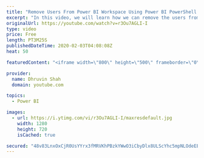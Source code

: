 ```yaml
---
title: "Remove Users From Power BI Workspace Using Power BI PowerShell | Power BI and PowerShell"
excerpt: "In this video, we will learn how we can remove the users from the Power BI Workspace using Windows PowerShell.   Power BI PowerShell provides us with the flexibility to remove user permission from the specific Workspace. In this video, we will learn how we can remove the user using the PowerShell Script."
originalUrl: https://youtube.com/watch?v=r3Ou7AGLI-I
type: video
price: Free
length: PT3M25S
publishedDateTime: 2020-02-03T04:08:08Z
heat: 50

featuredContent: "<iframe width=\"800\" height=\"500\" frameborder=\"0\" src=\"https://www.youtube.com/embed/r3Ou7AGLI-I\" allow=\"accelerometer; autoplay; encrypted-media; gyroscope; picture-in-picture\" allowfullscreen></iframe>"

provider:
  name: Dhruvin Shah
  domain: youtube.com

topics:
  - Power BI

images:
  - url: https://i.ytimg.com/vi/r3Ou7AGLI-I/maxresdefault.jpg
    width: 1280
    height: 720
    isCached: true

secured: "48v83LnxOxCjR0UsYYrx3fMRVKhPBzkYWwO3iCbyDlx8ULScYhc5mpNLOdeEEsOJLGVaOuu6rkb95GYTslC5Sg78nDAV/tqYvkl/6r7pzJP04o9QNthbkAx/QMfk8IrQv2hjruEIaWGVLgww6tCSpf4U9CyRSP6TaYQf6rybA1Qk5fvM9OYNxgVJddCK3Jr7Xaa9blFUTPrrCKtbRgIPNbAuDzXBXxHgnXu5efoedEOUs0x31WD6O4b/K8yrS3iZAeqp/eWsIXSP3hcQ8rxoAmvNRmAGB+FzP39tzU83d5XSmLmw107F6lA1AhjVTjDfdbReDvlk4pa8W7NIrk/8aFiF//kQ+Dri2THA9p2CzBGy5DU2l/RoLVJ3A/AyOyi44I7Oxr6CC02rJKdM7JCc4Sx4iJ2r5v/a/n25egTYqQE=;MRE8mLhrmpt5nvp5z2STcQ=="
---
```


